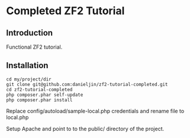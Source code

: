 Completed ZF2 Tutorial
=======================

Introduction
------------
Functional ZF2 tutorial.

Installation
------------
    cd my/project/dir
    git clone git@github.com:danieljin/zf2-tutorial-completed.git
    cd zf2-tutorial-completed
    php composer.phar self-update
    php composer.phar install

Replace config/autoload/sample-local.php credentials and rename file to local.php

Setup Apache and point to to the public/ directory of the project.

